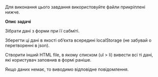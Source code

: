 Для виконання цього завдання використовуйте файли прикріплені нижче.

**Опис задачі**

Зібрати дані з форми при її сабміті.

Зберегти ці дані в якості обʼєкта всередині localStorage (не забувай о перетворенні в json).

Створити інший HTML file, в якому списком (ul > li) вивести всі ті дані, які користувач заповнив в формі раніше.

Якщо даних немає, то виводимо відповідне повідомлення.
